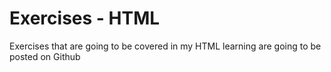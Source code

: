 # Exercises - HTML
Exercises that are going to be covered in my HTML learning are going to be posted on Github
